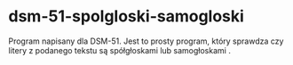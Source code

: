 # dsm-51-spolgloski-samogloski

Program napisany dla DSM-51. Jest to prosty program, który sprawdza czy litery z podanego tekstu są spółgłoskami lub samogłoskami
.
